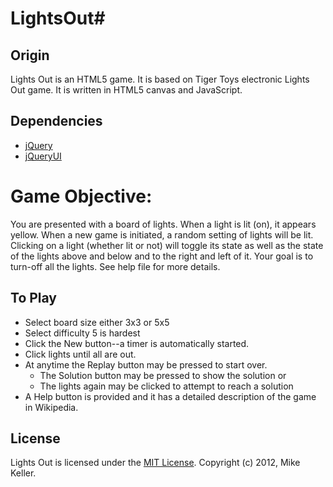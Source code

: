 # LightsOut#

## Origin
Lights Out is an HTML5 game. It is based on Tiger Toys electronic Lights Out game. It is written in HTML5 canvas and JavaScript.

## Dependencies
* [jQuery](http://jquery.com/)  
* [jQueryUI](http://jqueryUI.com/)

# Game Objective:
You are presented with a board of lights. When a light is lit (on), it appears yellow. When a new game is initiated, a random setting of lights will be lit. Clicking on a light (whether lit or not) will toggle its state as well as the state of the lights above and below and to the right and left of it. Your goal is to turn-off all the lights. See help file for more details.

## To Play

* Select board size either 3x3 or 5x5
* Select difficulty 5 is hardest
* Click the New button--a timer is automatically started.
* Click lights until all are out.
* At anytime the Replay button may be pressed to start over.
    * The Solution button may be pressed to show the solution or
    * The lights again may be clicked to attempt to reach a solution
* A Help button is provided and it has a detailed description of the game in Wikipedia.

## License
Lights Out is licensed under the [MIT License](https://opensource.org/licenses/mit-license.php).
Copyright (c) 2012, Mike Keller.
